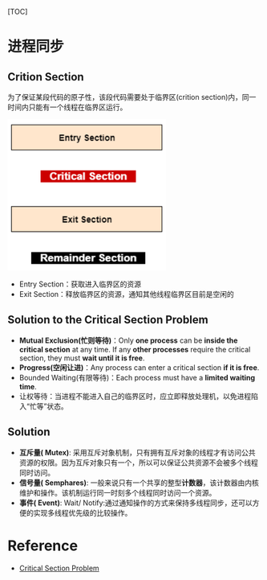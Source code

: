 [TOC]

# 进程同步

## Crition Section

为了保证某段代码的原子性，该段代码需要处于临界区(crition section)内，同一时间内只能有一个线程在临界区运行。

![](https://raw.githubusercontent.com/cluckl/Pinnned-repo/master/img/20210504110034.png)

* Entry Section：获取进入临界区的资源
* Exit Section：释放临界区的资源，通知其他线程临界区目前是空闲的

## Solution to the Critical Section Problem

* **Mutual Exclusion(忙则等待)**：Only **one process** can be **inside the critical section** at any time. If any **other processes** require the critical section, they must **wait until it is free**.
* **Progress(空闲让进)**：Any process can enter a critical section **if it is free**.
* Bounded Waiting(有限等待)：Each process must have a **limited waiting time**. 
* 让权等待：当进程不能进入自己的临界区时，应立即释放处理机，以免进程陷入“忙等”状态。

## Solution

* **互斥量( Mutex)**: 采用互斥对象机制，只有拥有互斥对象的线程才有访问公共资源的权限。因为互斥对象只有一个，所以可以保证公共资源不会被多个线程同时访问。
* **信号量( Semphares)**: 一般来说只有一个共享的整型**计数器**，该计数器由内核维护和操作。该机制运行同一时刻多个线程同时访问一个资源。
* **事件( Event)**: Wait/ Notify:通过通知操作的方式来保持多线程同步，还可以方便的实现多线程优先级的比较操作。

# Reference





* [Critical Section Problem](https://www.tutorialspoint.com/critical-section-problem)